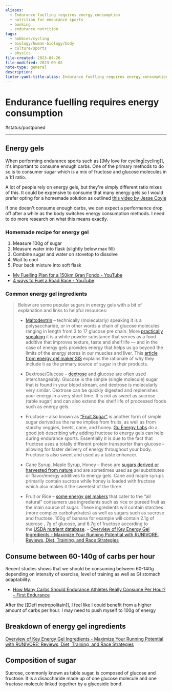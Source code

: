 ```yaml
---
aliases:
  - Endurance fuelling requires energy consumption
  - nutrition for endurance sports
  - bonking
  - endurance nutrition
tags:
  - hobbies/cycling
  - biology/human-biology/body
  - culture/sports
  - physics
file-created: 2023-04-26
file-modified: 2023-09-02
note-type: general
description: 
linter-yaml-title-alias: Endurance fuelling requires energy consumption
---
```


# Endurance fuelling requires energy consumption

#status/postponed

---

## Energy gels

When performing endurance sports such as [[My love for cycling|cycling]], it's important to consume enough carbs. One of the primary methods to do so is to consumer sugar which is a mix of fructose and glucose molecules in a 1:1 ratio.

A lot of people rely on energy gels, but they're simply different ratio mixes of this. It could be expensive to consume that many energy gels so I would prefer opting for a homemade solution as outlined [this video by Jesse Coyle](https://youtu.be/vT-PBsSLX3U)

If one doesn't consume enough carbs, we can expect a performance drop off after a while as the body switches energy consumption methods. I need to do more research on what this means exactly.

### Homemade recipe for energy gel

1. Measure 100g of sugar
2. Measure water into flask (slightly below max fill)
3. Combine sugar and water on stovetop to dissolve
4. Wait to cool
5. Pour back mixture into soft flask

- [My Fuelling Plan for a 150km Gran Fondo - YouTube](https://www.youtube.com/watch?v=7I_kCTUNVVU)
- [4 ways to Fuel a Road Race - YouTube](https://www.youtube.com/watch?v=YEDIAKaeAf0&t=401s&pp=ygUPamVzc2UgY295bGUgZ2Vs)

### Common energy gel ingredients

> Below are some popular sugars in energy gels with a bit of explanation and links to helpful resources:
>
> -   [Maltodextrin](https://www.acs.org/content/acs/en/molecule-of-the-week/archive/m/maltodextrin.html) – technically (molecularly) speaking it is a polysaccharide, or in other words a chain of glucose molecules ranging in length from 3 to 17 glucose pre chain. More [practically speaking](https://www.medicalnewstoday.com/articles/322426#what-is-maltodextrin) it is a white powder substance that serves as a food additive that improves texture, taste and shelf life — and in the case of energy gels provides energy that helps us go beyond the limits of the energy stores in our muscles and liver. This [article from energy gel maker SIS](https://www.scienceinsport.com/au/sports-nutrition/2018/02/21/carb-conundrum-understanding-glucose-fructose-vs-sis-maltodextrin/) explains the rationale of why they include it as the primary source of sugar in their products.
>
> -    Dextrose/Glucose – [dextrose](https://www.webmd.com/diet/what-to-know-dextrose) and glucose are often used interchangeably. Glucose is the simple (single molecule) sugar that is found in your blood stream, and dextrose is molecularly very similar. Dextrose can be quickly digested and replenishes your energy in a very short time. It is not as sweet as sucrose (table sugar) and can also extend the shelf life of processed foods such as energy gels.
>
> -    Fructose – also known as [“Fruit Sugar”](https://en.wikipedia.org/wiki/Fructose) is another form of simple sugar derived as the name implies from fruits, as well as from starchy veggies, beets, cane, and honey. [Gu Energy Labs](https://guenergy.com/blogs/nutrition-lab/sugar-and-its-role-in-endurance-sports) do a good job describing why adding fructose to energy gels can help during endurance sports. Essentially it is due to the fact that fructose uses a totally different protein transporter than glucose – allowing for faster delivery of energy throughout your body. Fructose is also sweet and used as a taste enhancer.
>
> -    Cane Syrup, Maple Syrup, Honey – these are [sugars derived or harvested from nature](https://spoonuniversity.com/lifestyle/honey-vs-maple-syrup-which-is-healthier-for-you) and are sometimes used as gel substitutes or flavor/energy additives to energy gels. Cane and maple syrups primarily contain sucrose while honey is loaded with fructose which also makes it the sweetest of the three.
>
> -    Fruit or Rice – [some energy gel makers](https://myspringenergy.com/) that cater to the “all natural” consumers use ingredients such as rice or pureed fruit as the main source of sugar. These ingredients will contain starches (more complex carbohydrates) as well as sugars such as sucrose and fructose. 100g of banana for example will contain 2.1g of sucrose , 7g of glucose, and 6.7g of fructose according to the [USDA nutrient database](https://fdc.nal.usda.gov/fdc-app.html#/food-details/1105073/nutrients).
> \- [Overview of Key Energy Gel Ingredients - Maximize Your Running Potential with RUNIVORE: Reviews, Diet, Training, and Race Strategies](https://runivore.com/energy-gel-ingredients/)

## Consume between 60-140g of carbs per hour

Recent studies shows that we should be consuming between 60-140g depending on intensity of exercise, level of training as well as GI stomach adaptability.

- [How Many Carbs Should Endurance Athletes Really Consume Per Hour? – First Endurance](https://firstendurance.ca/blogs/articles/how-many-carbs-per-hour-should-endurance-athletes-consume)

After the [[Defi metropolitain]], I feel like I could benefit from a higher amount of carbs per hour. I may need to push myself to 100g of energy

## Breakdown of energy gel ingredients

[Overview of Key Energy Gel Ingredients - Maximize Your Running Potential with RUNIVORE: Reviews, Diet, Training, and Race Strategies](https://runivore.com/energy-gel-ingredients/)

## Composition of sugar

Sucrose, commonly known as table sugar, is composed of glucose and fructose. It is a disaccharide made up of one glucose molecule and one fructose molecule linked together by a glycosidic bond.
